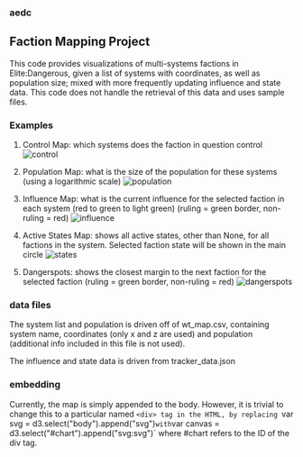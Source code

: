 ### aedc

## Faction Mapping Project

This code provides visualizations of multi-systems factions in Elite:Dangerous, given a list of systems with coordinates, as well as population size; mixed with more frequently updating influence and state data. This code does not handle the retrieval of this data and uses sample files.

### Examples

1. Control Map: which systems does the faction in question control
![control](/screenshots/control.PNG)

2. Population Map: what is the size of the population for these systems (using a logarithmic scale)
![population](/screenshots/population_logscale.PNG)

3. Influence Map: what is the current influence for the selected faction in each system (red to green to light green) (ruling = green border, non-ruling = red)
![influence](/screenshots/influence.PNG)

4. Active States Map: shows all active states, other than None, for all factions in the system. Selected faction state will be shown in the main circle
![states](/screenshots/states.PNG)

5. Dangerspots: shows the closest margin to the next faction for the selected faction (ruling = green border, non-ruling = red)
![dangerspots](/screenshots/dangerspots.PNG)

### data files
The system list and population is driven off of wt_map.csv, containing system name, coordinates (only x and z are used) and population (additional info included in this file is not used).

The influence and state data is driven from tracker_data.json

### embedding

Currently, the map is simply appended to the body. However, it is trivial to change this to a particular named `<div> tag in the HTML, by replacing `var svg = d3.select("body").append("svg")` with `var canvas = d3.select("#chart").append("svg:svg")` where #chart refers to the ID of the div tag.
    
    
